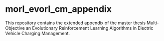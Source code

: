 # morl_evorl_cm_appendix
This repository contains the extended appendix of the master thesis Multi-Objective an Evolutionary Reinforcement Learning Algorithms in Electric Vehicle Charging Management.

